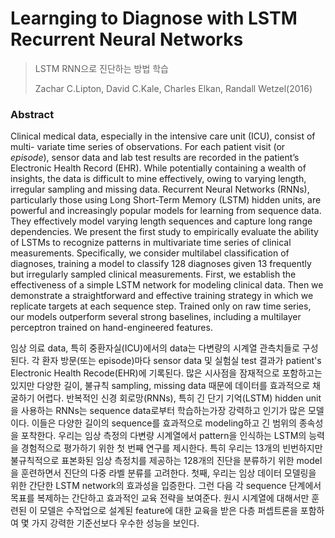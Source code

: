 # Learnging to Diagnose with LSTM Recurrent Neural Networks

> LSTM RNN으로 진단하는 방법 학습
>
> Zachar C.Lipton, David C.Kale, Charles Elkan, Randall Wetzel(2016)

### Abstract

Clinical medical data, especially in the intensive care unit (ICU), consist of multi- variate time series of observations. For each patient visit (or *episode*), sensor data and lab test results are recorded in the patient’s Electronic Health Record (EHR). While potentially containing a wealth of insights, the data is difficult to mine effectively, owing to varying length, irregular sampling and missing data. Recurrent Neural Networks (RNNs), particularly those using Long Short-Term Memory (LSTM) hidden units, are powerful and increasingly popular models for learning from sequence data. They effectively model varying length sequences and capture long range dependencies. We present the first study to empirically evaluate the ability of LSTMs to recognize patterns in multivariate time series of clinical measurements. Specifically, we consider multilabel classification of diagnoses, training a model to classify 128 diagnoses given 13 frequently but irregularly sampled clinical measurements. First, we establish the effectiveness of a simple LSTM network for modeling clinical data. Then we demonstrate a straightforward and effective training strategy in which we replicate targets at each sequence step. Trained only on raw time series, our models outperform several strong baselines, including a multilayer perceptron trained on hand-engineered features.

임상 의료 data, 특히 중환자실(ICU)에서의 data는 다변량의 시계열 관측치들로 구성된다. 각 환자 방문(또는 episode)마다 sensor data 및 실험실 test 결과가 patient's Electronic Health Recode(EHR)에 기록된다. 많은 시사점을 잠재적으로 포함하고는 있지만 다양한 길이, 불규칙 sampling, missing data 때문에 데이터를 효과적으로 채굴하기 어렵다. 반복적인 신경 회로망(RNNs), 특히 긴 단기 기억(LSTM) hidden unit을 사용하는 RNNs는 sequence data로부터 학습하는가장 강력하고 인기가 많은 모델이다. 이들은 다양한 길이의 sequence를 효과적으로 modeling하고 긴 범위의 종속성을 포착한다. 우리는 임상 측정의 다변량 시계열에서 pattern을 인식하는 LSTM의 능력을 경험적으로 평가하기 위한 첫 번째 연구를 제시한다. 특히 우리는 13개의 빈번하지만 불규칙적으로 표본화된 임상 측정치를 제공하는 128개의 진단을 분류하기 위한 model을 훈련하면서 진단의 다중 라벨 분류를 고려한다. 첫째, 우리는 임상 데이터 모델링을 위한 간단한 LSTM network의 효과성을 입증한다. 그런 다음 각 sequence 단계에서 목표를 복제하는 간단하고 효과적인 교육 전략을 보여준다.  원시 시계열에 대해서만 훈련된 이 모델은 수작업으로 설계된 feature에 대한 교육을 받은 다층 퍼셉트론을 포함하여 몇 가지 강력한 기준선보다 우수한 성능을 보인다.

